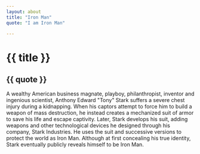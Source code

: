 ```yaml
---
layout: about
title: "Iron Man"
quote: "I am Iron Man"

---
```


<h1> {{ title }} </h1>

<h2> {{ quote }} </h2>

<p> A wealthy American business magnate, playboy, philanthropist, inventor and ingenious scientist, Anthony Edward "Tony" Stark suffers a severe chest injury during a kidnapping. When his captors attempt to force him to build a weapon of mass destruction, he instead creates a mechanized suit of armor to save his life and escape captivity. Later, Stark develops his suit, adding weapons and other technological devices he designed through his company, Stark Industries. He uses the suit and successive versions to protect the world as Iron Man. Although at first concealing his true identity, Stark eventually publicly reveals himself to be Iron Man. </p>
